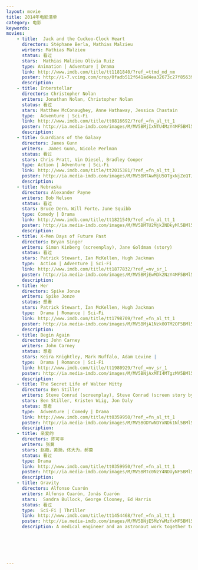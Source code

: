 ```yaml
---
layout: movie 
title: 2014年电影清单
category: 电影
keywords: 
movies: 
    - title:  Jack and the Cuckoo-Clock Heart
      directors: Stéphane Berla, Mathias Malzieu
      wirters: Mathias Malzieu
      status: 看过
      stars:  Mathias Malzieu Olivia Ruiz
      type: Animation | Adventure | Drama   
      link: http://www.imdb.com/title/tt1181840/?ref_=ttmd_md_nm
      poster: http://i-7.vcimg.com/crop/0fadb512f641ad4ea32673c27f85639f52672(600x)/thumb.jpg
      description:
    - title: Interstellar 
      directors: Christopher Nolan
      writers: Jonathan Nolan, Christopher Nolan
      status: 看过
      stars: Matthew McConaughey, Anne Hathaway, Jessica Chastain 
      type:  Adventure | Sci-Fi 
      link: http://www.imdb.com/title/tt0816692/?ref_=fn_al_tt_1
      poster: http://ia.media-imdb.com/images/M/MV5BMjIxNTU4MzY4MF5BMl5BanBnXkFtZTgwMzM4ODI3MjE@._V1_SX214_AL_.jpg
      description:
    - title: Guardians of the Galaxy
      directors: James Gunn
      writers:  James Gunn, Nicole Perlman
      status: 看过
      stars: Chris Pratt, Vin Diesel, Bradley Cooper 
      type: Action | Adventure | Sci-Fi 
      link: http://www.imdb.com/title/tt2015381/?ref_=fn_al_tt_1 
      poster: http://ia.media-imdb.com/images/M/MV5BMTAwMjU5OTgxNjZeQTJeQWpwZ15BbWU4MDUxNDYxODEx._V1_SX214_AL_.jpg 
      description:
    - title: Nebraska
      directors: Alexander Payne
      writers: Bob Nelson
      status: 看过
      stars: Bruce Dern，Will Forte，June Squibb
      type: Comedy | Drama
      link: http://www.imdb.com/title/tt1821549/?ref_=fn_al_tt_1
      poster: http://ia.media-imdb.com/images/M/MV5BMTU2Mjk2NDkyMl5BMl5BanBnXkFtZTgwNTk0NzcyMDE@._V1_SX214_AL_.jpg
      description:
    - title: X-Men Days of Future Past 
      directors: Bryan Singer
      writers: Simon Kinberg (screenplay), Jane Goldman (story)
      status: 看过
      stars: Patrick Stewart, Ian McKellen, Hugh Jackman  
      type:  Action | Adventure | Sci-Fi 
      link: http://www.imdb.com/title/tt1877832/?ref_=nv_sr_1
      poster: http://ia.media-imdb.com/images/M/MV5BMjEwMDk2NzY4MF5BMl5BanBnXkFtZTgwNTY2OTcwMDE@._V1_SX214_AL_.jpg
      description:
    - title: Her  
      directors: Spike Jonze
      writers: Spike Jonze
      status: 想看 
      stars: Patrick Stewart, Ian McKellen, Hugh Jackman  
      type:  Drama | Romance | Sci-Fi 
      link: http://www.imdb.com/title/tt1798709/?ref_=fn_al_tt_1
      poster: http://ia.media-imdb.com/images/M/MV5BMjA1Nzk0OTM2OF5BMl5BanBnXkFtZTgwNjU2NjEwMDE@._V1_SY317_CR0,0,214,317_AL_.jpg
      description:
    - title: Begin Again  
      directors: John Carney 
      writers: John Carney
      status: 想看 
      stars: Keira Knightley, Mark Ruffalo, Adam Levine | 
      type:  Drama | Romance | Sci-Fi 
      link: http://www.imdb.com/title/tt1980929/?ref_=nv_sr_1
      poster: http://ia.media-imdb.com/images/M/MV5BNjAxMTI4MTgzMV5BMl5BanBnXkFtZTgwOTAwODEwMjE@._V1_SX214_AL_.jpg
      description:
    - title: The Secret Life of Walter Mitty
      directors: Ben Stiller
      writers: Steve Conrad (screenplay), Steve Conrad (screen story by) 
      stars: Ben Stiller, Kristen Wiig, Jon Daly 
      status: 想看
      type:  Adventure | Comedy | Drama 
      link: http://www.imdb.com/title/tt0359950/?ref_=fn_al_tt_1
      poster: http://ia.media-imdb.com/images/M/MV5BODYwNDYxNDk1Nl5BMl5BanBnXkFtZTgwOTAwMTk2MDE@._V1_SX214_AL_.jpg
      description:
    - title: 亲爱的 
      directors: 陈可辛
      writers: 张冀 
      stars: 赵薇，黄渤，佟大为，郝蕾
      status: 看过
      type: Drama   
      link: http://www.imdb.com/title/tt0359950/?ref_=fn_al_tt_1
      poster: http://ia.media-imdb.com/images/M/MV5BMTc0NzY4NDUyNF5BMl5BanBnXkFtZTgwMjY0OTE4MjE@._V1_SY317_CR1,0,214,317_AL_.jpg
      description:
    - title: Gravity 
      directors: Alfonso Cuarón
      writers: Alfonso Cuarón, Jonás Cuarón
      stars:  Sandra Bullock, George Clooney, Ed Harris
      status: 看过
      type:  Sci-Fi | Thriller
      link: http://www.imdb.com/title/tt1454468/?ref_=fn_al_tt_1
      poster: http://ia.media-imdb.com/images/M/MV5BNjE5MzYwMzYxMF5BMl5BanBnXkFtZTcwOTk4MTk0OQ@@._V1_SY317_CR0,0,214,317_AL_.jpg
      description: A medical engineer and an astronaut work together to survive after a catastrophe destroys their shuttle and leaves them adrift in orbit.






---
```

